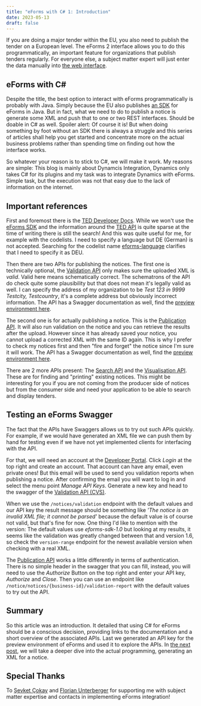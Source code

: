```yaml
---
title: "eForms with C# 1: Introduction"
date: 2023-05-13
draft: false
---
```


If you are doing a major tender within the EU, you also need to publish the tender on a European level. 
The eForms 2 interface allows you to do this programmatically, an important feature for organizations that publish tenders regularly. For everyone else, a subject matter expert will just enter the data manually into [the web interface](https://enotices.ted.europa.eu/).

## eForms with C#
Despite the title, the best option to interact with eForms programmatically is probably with Java. Simply because the EU also publishes [an SDK](https://github.com/OP-TED/eForms-SDK) for eForms in Java.
But in fact, what we need to do to publish a notice is generate some XML and push that to one or two REST interfaces. Should be doable in C# as well. Spoiler alert: Of course it is! But when doing something by foot without an SDK there is always a struggle and this series of articles shall help you get started and concentrate more on the actual business problems rather than spending time on finding out how the interface works.

So whatever your reason is to stick to C#, we will make it work. My reasons are simple: This blog is mainly about Dynamcis Integration, Dynamics only takes C# for its plugins and my task was to integrate Dynamics with eForms. Simple task, but the execution was not that easy due to the lack of information on the internet.

## Important references
First and foremost there is the [TED Developer Docs](https://docs.ted.europa.eu/home/index.html). While we won't use the [eForms SDK](https://docs.ted.europa.eu/eforms/latest/index.html) and the information around the [TED API](https://docs.ted.europa.eu/api/index.html) is quite sparse at the time of writing there is still the search! And this was quite useful for me, for example with the codelists. 
I need to specify a language but DE (German) is not accepted. Searching for the codelist name [eforms-language](https://docs.ted.europa.eu/eforms/latest/reference/code-lists/eforms-language.html) clarifies that I need to specify it as DEU.

Then there are two APIs for publishing the notices. The first one is technically optional, the [Validation API](https://docs.ted.europa.eu/api/endpoints/cvs-ted-europa-eu.html) only makes sure the uploaded XML is _valid_. Valid here means schematically correct. The schematrons of the API do check quite some plausibility but that does not mean it's legally valid as well. I can specify the address of my organization to be _Test 123 in 9999 Testcity, Testcountry_, it's a complete address but obviously incorrect information. 
The API has a Swagger documentation as well, find the [preview environment here](https://cvs.preview.ted.europa.eu/swagger-ui/index.html).

The second one is for actually publishing a notice. This is the [Publication API](https://docs.ted.europa.eu/api/endpoints/enotices2-ted-europa-eu-esenders.html). It will also run validation on the notice and you can retrieve the results after the upload. However since it has already saved your notice, you cannot upload a corrected XML with the same ID again. This is why I prefer to check my notices first and then "fire and forget" the notice since I'm sure it will work.
The API has a Swagger documentation as well, find the [preview environment here](https://enotices2.preview.ted.europa.eu/esenders/swagger-ui/).

There are 2 more APIs present: The [Search API](https://docs.ted.europa.eu/api/endpoints/ted-europa-eu.html) and the [Visualisation API](https://docs.ted.europa.eu/api/endpoints/viewer-ted-europa-eu.html). These are for finding and "printing" existing notices. This might be interesting for you if you are not coming from the producer side of notices but from the consumer side and need your application to be able to search and display tenders. 

## Testing an eForms Swagger
The fact that the APIs have Swaggers allows us to try out such APIs quickly. For example, if we would have generated an XML file we can push them by hand for testing even if we have not yet implemented clients for interfacing with the API. 

For that, we will need an account at the [Developer Portal](https://developer.preview.ted.europa.eu/home). Click _Login_ at the top right and create an account. That account can have any email, even private ones! But this email will be used to send you validation reports when publishing a notice. After confirming the email you will want to log in and select the menu point _Manage API Keys_. Generate a new key and head to the swagger of the [Validation API (CVS)](https://cvs.preview.ted.europa.eu/swagger-ui/index.html). 

When we use the `/notices/validation` endpoint with the default values and our API key the result message should be something like _'The notice is an invalid XML file; it cannot be parsed'_ because the default value is of course not valid, but that's fine for now. One thing I'd like to mention with the version: The default values use _eforms-sdk-1.0_ but looking at my results, it seems like the validation was greatly changed between that and version 1.6, so check the `version-range` endpoint for the newest available version when checking with a real XML.

The [Publication API](https://enotices2.preview.ted.europa.eu/esenders/swagger-ui/) works a little differently in terms of authentication. There is no simple header in the swagger that you can fill, instead, you will need to use the _Authorize_ Button on the top right and enter your API key, _Authorize_ and _Close_. Then you can use an endpoint like `/notice/notices/{business-id}/validation-report` with the default values to try out the API. 

## Summary
So this article was an introduction. It detailed that using C# for eForms should be a conscious decision, providing links to the documentation and a short overview of the associated APIs. Last we generated an API key for the preview environment of eForms and used it to explore the APIs. In [the next post](/post/eForms-cscharp/generating), we will take a deeper dive into the actual programming, generating an XML for a notice. 

## Special Thanks
To [Şevket Çokay](https://www.linkedin.com/in/sevketcokay/) and [Florian Unterberger](https://www.linkedin.com/in/florian-unterberger-3bab39106/) for supporting me with subject matter expertise and contacts in implementing eForms integration!